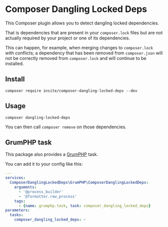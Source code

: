 # Composer Dangling Locked Deps

This Composer plugin allows you to detect dangling locked dependencies.

That is dependencies that are present in your `composer.lock` files
but are not actually required by your project or one of its dependencies.

This can happen, for example, when merging changes to `composer.lock` with conflicts;
a dependency that has been removed from `composer.json`
will not be correctly removed from `composer.lock` and will continue to be installed.

## Install

```shell script
composer require insite/composer-dangling-locked-deps --dev
```

## Usage

```shell script
composer dangling-locked-deps
```

You can then call `composer remove` on those dependencies.

## GrumPHP task

This package also provides a [GrumPHP](https://github.com/phpro/grumphp) task.

You can add it to your config like this:

```yaml
---
services:
  ComposerDanglingLockedDeps\GrumPHP\ComposerDanglingLockedDeps:
    arguments:
      - '@process_builder'
      - '@formatter.raw_process'
    tags:
      - {name: grumphp.task, task: composer_dangling_locked_deps}
parameters:
  tasks:
    composer_dangling_locked_deps: ~
```

